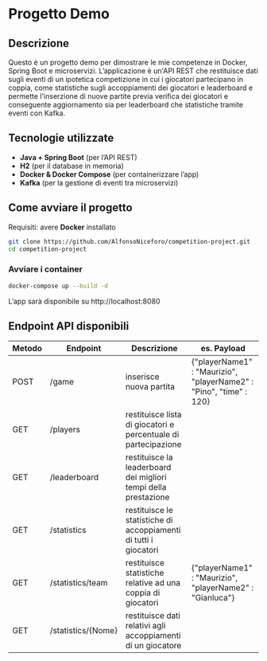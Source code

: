 # Progetto Demo

## Descrizione
Questo è un progetto demo per dimostrare le mie competenze in Docker, Spring Boot e microservizi.
L’applicazione è un'API REST che restituisce dati sugli eventi di un ipotetica competizione in cui i giocatori partecipano in coppia, come statistiche sugli accoppiamenti dei giocatori e leaderboard e permette l'inserzione di nuove partite previa verifica dei giocatori e conseguente aggiornamento sia per leaderboard che statistiche tramite eventi con Kafka.

## Tecnologie utilizzate
- **Java + Spring Boot** (per l’API REST)
- **H2** (per il database in memoria)
- **Docker & Docker Compose** (per containerizzare l’app)
- **Kafka** (per la gestione di eventi tra microservizi)

## Come avviare il progetto
Requisiti: avere **Docker** installato
```sh
git clone https://github.com/AlfonsoNiceforo/competition-project.git
cd competition-project
```

### Avviare i container
```sh
docker-compose up --build -d
```
L’app sarà disponibile su http://localhost:8080

## Endpoint API disponibili

| Metodo | Endpoint            | Descrizione                                                      | es. Payload                                                          |
| ------ | ------------------- | ---------------------------------------------------------------- | -------------------------------------------------------------------- |
| POST   | /game               | inserisce nuova partita                                          | {"playerName1" : "Maurizio", "playerName2" : "Pino", "time" : 120}   |
| GET    | /players            | restituisce lista di giocatori e percentuale di partecipazione   |                                                                      |
| GET    | /leaderboard        | restituisce la leaderboard dei migliori tempi della prestazione  |                                                                      |
| GET    | /statistics         | restituisce le statistiche di accoppiamenti di tutti i giocatori |                                                                      |
| GET    | /statistics/team    | restituisce statistiche relative ad una coppia di giocatori      | {"playerName1" : "Maurizio", "playerName2" : "Gianluca"}             |
| GET    | /statistics/{Nome}  | restituisce dati relativi agli accoppiamenti di un giocatore     |                                                                      |
